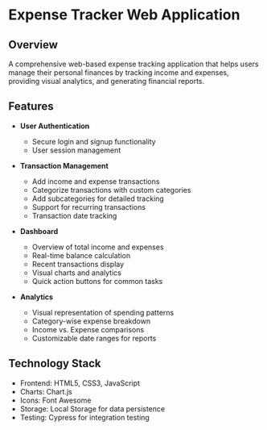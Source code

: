 # Expense Tracker Web Application

## Overview
A comprehensive web-based expense tracking application that helps users manage their personal finances by tracking income and expenses, providing visual analytics, and generating financial reports.

## Features
- **User Authentication**
  - Secure login and signup functionality
  - User session management

- **Transaction Management**
  - Add income and expense transactions
  - Categorize transactions with custom categories
  - Add subcategories for detailed tracking
  - Support for recurring transactions
  - Transaction date tracking

- **Dashboard**
  - Overview of total income and expenses
  - Real-time balance calculation
  - Recent transactions display
  - Visual charts and analytics
  - Quick action buttons for common tasks

- **Analytics**
  - Visual representation of spending patterns
  - Category-wise expense breakdown
  - Income vs. Expense comparisons
  - Customizable date ranges for reports

## Technology Stack
- Frontend: HTML5, CSS3, JavaScript
- Charts: Chart.js
- Icons: Font Awesome
- Storage: Local Storage for data persistence
- Testing: Cypress for integration testing

